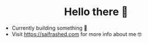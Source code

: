 # <h1 align="center"> Hello there 👋 </h1>

- Currently building something 🤩 
- Visit https://saifrashed.com for more info about me 🤓
